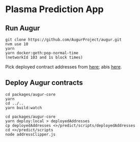 # Plasma Prediction App

## Run Augur
```
git clone https://github.com/AugurProject/augur.git
nvm use 10
yarn
yarn docker:geth:pop-normal-time
(networkId 103 and 1s block times)
```
Pick deployed contract addresses from [here](https://github.com/AugurProject/augur/blob/master/packages/augur-artifacts/src/addresses.json); abis [here](https://github.com/AugurProject/augur/blob/master/packages/augur-artifacts/src/abi.json).

## Deploy Augur contracts
```
cd packages/augur-core
yarn
cd ../..
yarn build:watch

cd packages/augur-core
yarn deploy:local > deployedAddresses
cp deployedAddresses <>/predict/scripts/deployedAddresses
cd <>/predict/scripts
node addressClipper.js
```
